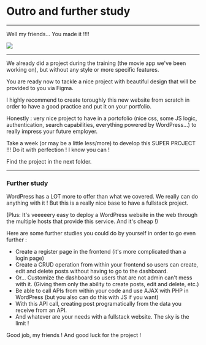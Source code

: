 # Outro and further study

---

Well my friends... You made it !!!!

![](https://media.giphy.com/media/v1.Y2lkPTc5MGI3NjExcnZ4bjRwdXZrbHVkNDZhODd3ZTV0ZnFxMG0ycG0xa2dvYXM5bDlsdyZlcD12MV9pbnRlcm5hbF9naWZfYnlfaWQmY3Q9Zw/l522kgooW2Qo9xtK5Z/giphy.gif)

---

We already did a project during the training (the movie app we've been working on), but without any style or more specific features.

You are ready now to tackle a nice project with beautiful design that will be provided to you via Figma.

I highly recommend to create toroughly this new website from scratch in order to have a good practice and put it on your portfolio.

Honestly : very nice project to have in a portofolio (nice css, some JS logic, authentication, search capabilities, everything powered by WordPress...) to really impress your future employer.

Take a week (or may be a little less/more) to develop this SUPER PROJECT !!! Do it with perfection ! I know you can !

Find the project in the next folder.

---

### Further study

WordPress has a LOT more to offer than what we covered. We really can do anything with it ! But this is a really nice base to have a fullstack project.

(Plus: It's veeeeery easy to deploy a WordPress website in the web through the multiple hosts that provide this service. And it's cheap !)

Here are some further studies you could do by yourself in order to go even further :

- Create a register page in the frontend (it's more complicated than a login page)
- Create a CRUD operation from within your frontend so users can create, edit and delete posts without having to go to the dashboard.
- Or... Customize the dashboard so users that are not admin can't mess with it. (Giving them only the ability to create posts, edit and delete, etc.)
- Be able to call APIs from within your code and use AJAX with PHP in WordPress (but you also can do this with JS if you want)
- With this API call, creating post programatically from the data you receive from an API.
- And whatever are your needs with a fullstack website. The sky is the limit !

Good job, my friends ! And good luck for the project !
